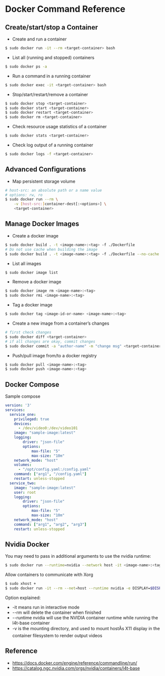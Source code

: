 # Docker Command Reference

## Create/start/stop a Container

* Create and run a container

```bash
$ sudo docker run -it --rm <target-container> bash
```

* List all (running and stopped) containers

```bash
$ sudo docker ps -a
```

* Run a command in a running container

```bash
$ sudo docker exec -it <target-container> bash
```

* Stop/start/restart/remove a container

```bash
$ sudo docker stop <target-container>
$ sudo docker start <target-container>
$ sudo docker restart <target-container>
$ sudo docker rm <target-container>
```

* Check resource usage statistics of a container

```bash
$ sudo docker stats <target-container>
```

* Check log output of a running container

```bash
$ sudo docker logs -f <target-container>
```

## Advanced Configurations

* Map persistent storage volume

```bash
# host-src: an absolute path or a name value
# options: rw, ro
$ sudo docker run --rm \
    -v [host-src:]container-dest[:<options>] \
    <target-container>
```

## Manage Docker Images

* Create a docker image

```bash
$ sudo docker build . -t <image-name>:<tag> -f ./Dockerfile
# Do not use cache when building the image
$ sudo docker build . -t <image-name>:<tag> -f ./Dockerfile --no-cache
```

* List all images

```bash
$ sudo docker image list
```

* Remove a docker image

```bash
$ sudo docker image rm <image-name>:<tag>
$ sudo docker rmi <image-name>:<tag>
```

* Tag a docker image

```bash
$ sudo docker tag <image-id-or-name> <image-name>:<tag>
```

* Create a new image from a container’s changes

```bash
# first check changes
$ sudo docker diff <target-container>
# if all changes are okay, commit changes
$ sudo docker commit -a "author-name" -m "change msg" <target-container> <image-name>:<tag>
```

* Push/pull image from/to a docker registry

```bash
$ sudo docker pull <image-name>:<tag>
$ sudo docker push <image-name>:<tag>
```

## Docker Compose

Sample compose

```yml
version: '3'
services:
  service_one:
    privileged: true
    devices: 
      - /dev/video0:/dev/video101
    image: "sample-image:latest"
    logging:
        driver: "json-file"
        options:
            max-file: "5"
            max-size: "10m"
    network_mode: "host"
    volumes:
      - "/opt/config.yaml:/config.yaml"
    command: ["arg1", "/config.yaml"]
    restart: unless-stopped
  service_two:
    image: "sample-image:latest"
    user: root
    logging:
        driver: "json-file"
        options:
            max-file: "5"
            max-size: "10m"
    network_mode: "host"
    command: ["arg1", "arg2", "arg3"]
    restart: unless-stopped
```

## Nvidia Docker

You may need to pass in additional arguments to use the nvidia runtime:

```bash
$ sudo docker run --runtime=nvidia --network host -it <image-name>:<tag>
```

Allow containers to communicate with Xorg

```bash
$ sudo xhost +
$ sudo docker run -it --rm --net=host --runtime nvidia -e DISPLAY=$DISPLAY -v /tmp/.X11-unix/:/tmp/.X11-unix nvcr.io/nvidia/l4t-base:r34.1
```

Option explained:

* -it means run in interactive mode
* --rm will delete the container when finished
* --runtime nvidia will use the NVIDIA container runtime while running the l4t-base container
* -v is the mounting directory, and used to mount hostÂs X11 display in the container filesystem to render output videos


## Reference

* https://docs.docker.com/engine/reference/commandline/run/
* https://catalog.ngc.nvidia.com/orgs/nvidia/containers/l4t-base